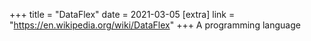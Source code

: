 +++
title = "DataFlex"
date = 2021-03-05
[extra]
link = "https://en.wikipedia.org/wiki/DataFlex"
+++
A programming language

